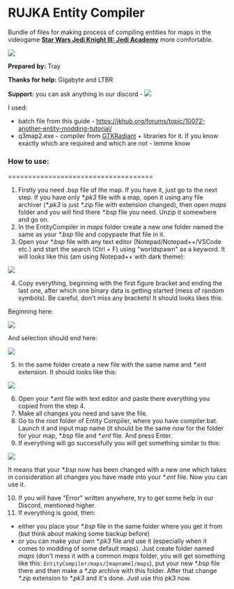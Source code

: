 # RUJKA Entity Compiler
Bundle of files for making process of compiling entities for maps in the videogame [**Star Wars Jedi Knight III: Jedi Academy**](https://en.wikipedia.org/wiki/Star_Wars_Jedi_Knight:_Jedi_Academy) more comfortable.

<a href="https://discord.gg/cHBtdTh"><img src="https://img.shields.io/badge/discord-join-7289DA.svg?logo=discord&longCache=true&style=flat" /></a>

**Prepared by:** Tray

**Thanks for help:** Gigabyte and LTBR

**Support:** you can ask anything in our discord - 
<a href="https://discord.gg/cHBtdTh"><img src="https://img.shields.io/badge/discord-join-7289DA.svg?logo=discord&longCache=true&style=flat" /></a>

I used:
* batch file from this guide - https://jkhub.org/forums/topic/10072-another-entity-modding-tutorial/
* q3map2.exe - compiler from [GTKRadiant](https://github.com/id-Software/GtkRadiant) + libraries for it. If you know exactly which are required and which are not - lemme know

### How to use:
====================================
1. Firstly you need .bsp file of the map. If you have it, just go to the next step. If you have only *\*.pk3* file with a map, open it using any file archiver (*\*.pk3* is just *\*.zip* file with extension changed), then open *maps* folder and you will find there *\*.bsp* file you need. Unzip it somewhere and go on.
2. In the EntityCompiler in *maps* folder create a new one folder named the same as your *\*.bsp* file and copypaste that file in it.
3. Open your *\*.bsp* file with any text editor (Notepad/Notepad++/VSCode etc.) and start the search (Ctrl + F) using "worldspawn" as a keyword. It will looks like this (am using Notepad++ with dark theme):

![](https://i.imgur.com/q2dJ1bG.png)

4. Copy everything, beginning with the first figure bracket and ending the last one, after which one binary data is getting started (mess of random symbols). Be careful, don't miss any brackets! It should looks likes this.

Beginning here:

![](https://i.imgur.com/q2dJ1bG.png)

And selection should end here:

![](https://i.imgur.com/gcF9Mf7.png)

5. In the same folder create a new file with the same name and *\*.ent* extension. It should looks like this:

![](https://i.imgur.com/jFsyUaO.png)

6. Open your *\*.ent* file with text editor and paste there everything you copied from the step 4.
7. Make all changes you need and save the file.
8. Go to the root folder of Entity Compiler, where you have compiler.bat. Launch it and input map name (it should be the same now for the folder for your map, *\*.bsp* file and *\*.ent* file. And press Enter.
9. If everything will go successfully you will get something similar to this:

![](https://i.imgur.com/1uVYmoJ.png)

It means that your *\*.bsp* now has been changed with a new one which takes in consideration all changes you have made into your *\*.ent* file. Now you can use it.

10. If you will have "Error" written anywhere, try to get some help in our Discord, mentioned higher.
11. If everything is good, then:
* either you place your *\*.bsp* file in the same folder where you get it from (but think about making some backup before)
* or you can make your own *\*.pk3* file and use it (especially when it comes to modding of some default maps). Just create folder named *maps* (don't mess it with a common *maps* folder, you will get something like this: `EntityCompiler/maps/[mapname]/maps`), put your new *\*.bsp* file there and then make a *\*.zip* archive with this folder. After that change *\*.zip* extension to *\*.pk3* and it's done. Just use this pk3 now.
